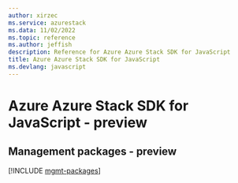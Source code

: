 ```yaml
---
author: xirzec
ms.service: azurestack
ms.data: 11/02/2022
ms.topic: reference
ms.author: jeffish
description: Reference for Azure Azure Stack SDK for JavaScript
title: Azure Azure Stack SDK for JavaScript
ms.devlang: javascript
---
```

# Azure Azure Stack SDK for JavaScript - preview

## Management packages - preview
[!INCLUDE [mgmt-packages](azure-stack-mgmt-index.md)]